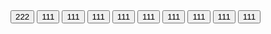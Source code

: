 <html><button class="1"><link src="https://www.bcsd.org/domain/51">222</link></button></html>

<html><button class="2"><link src="111">111</link></button></html>

<html><button class="3"><link src="111">111</link></button></html>

<html><button class="4"><link src="111">111</link></button></html>

<html><button class="5"><link src="111">111</link></button></html>

<html><button class="6"><link src="111">111</link></button></html>

<html><button class="7"><link src="111">111</link></button></html>

<html><button class="8"><link src="111">111</link></button></html>

<html><button class="9"><link src="111">111</link></button></html>

<html><button class="10"><link src="111">111</link></button></html>

